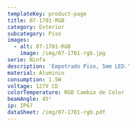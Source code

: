 ```yaml
---
templateKey: product-page
title: 07-1701-RGB
category: Exterior
subcategory: Piso
images:
  - alt: 07-1701-RGB
    image: /img/07-1701-rgb.jpg
serie: Ninfa
description: 'Empotrado Piso, 5mm LED.'
material: Aluminio
consumption: 1.5W
voltage: 127V CD
colorTemperature: RGB Cambio de Color
beamAngle: 45°
ip: IP67
dataSheet: /img/07-1701-rgb.pdf
---
```


